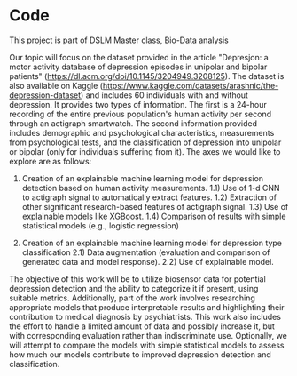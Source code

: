 # Code
This project is part of DSLM Master class, Bio-Data analysis

Our topic will focus on the dataset provided in the article "Depresjon: a motor activity database of depression episodes in unipolar and bipolar patients" (https://dl.acm.org/doi/10.1145/3204949.3208125). The dataset is also available on Kaggle (https://www.kaggle.com/datasets/arashnic/the-depression-dataset) and includes 60 individuals with and without depression. It provides two types of information. The first is a 24-hour recording of the entire previous population's human activity per second through an actigraph smartwatch. The second information provided includes demographic and psychological characteristics, measurements from psychological tests, and the classification of depression into unipolar or bipolar (only for individuals suffering from it). The axes we would like to explore are as follows:

1) Creation of an explainable machine learning model for depression detection based on human activity measurements.
1.1) Use of 1-d CNN to actigraph signal to automatically extract features.
1.2) Extraction of other significant research-based features of actigraph signal.
1.3) Use of explainable models like XGBoost.
1.4) Comparison of results with simple statistical models (e.g., logistic regression)
   
2) Creation of an explainable machine learning model for depression type classification
2.1) Data augmentation (evaluation and comparison of generated data and model response).
2.2) Use of explainable model.

The objective of this work will be to utilize biosensor data for potential depression detection and the ability to categorize it if present, using suitable metrics. Additionally, part of the work involves researching appropriate models that produce interpretable results and highlighting their contribution to medical diagnosis by psychiatrists. This work also includes the effort to handle a limited amount of data and possibly increase it, but with corresponding evaluation rather than indiscriminate use. Optionally, we will attempt to compare the models with simple statistical models to assess how much our models contribute to improved depression detection and classification.
